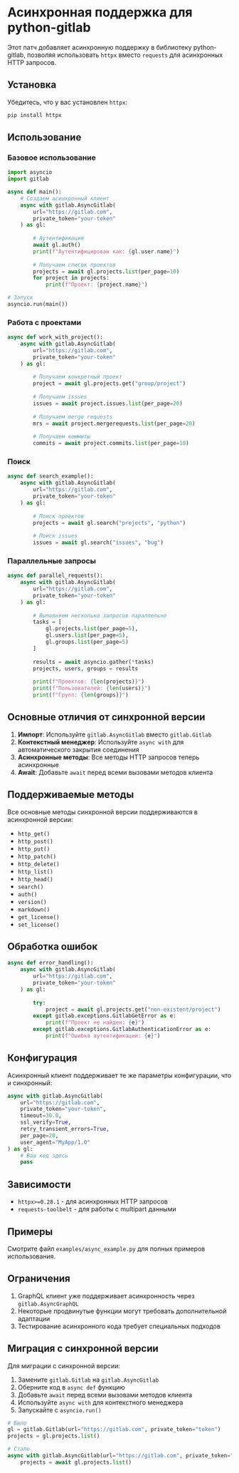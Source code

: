 # Асинхронная поддержка для python-gitlab

Этот патч добавляет асинхронную поддержку в библиотеку python-gitlab, позволяя использовать `httpx` вместо `requests` для асинхронных HTTP запросов.

## Установка

Убедитесь, что у вас установлен `httpx`:

```bash
pip install httpx
```

## Использование

### Базовое использование

```python
import asyncio
import gitlab

async def main():
    # Создаем асинхронный клиент
    async with gitlab.AsyncGitlab(
        url="https://gitlab.com",
        private_token="your-token"
    ) as gl:
        
        # Аутентификация
        await gl.auth()
        print(f"Аутентифицирован как: {gl.user.name}")
        
        # Получаем список проектов
        projects = await gl.projects.list(per_page=10)
        for project in projects:
            print(f"Проект: {project.name}")

# Запуск
asyncio.run(main())
```

### Работа с проектами

```python
async def work_with_project():
    async with gitlab.AsyncGitlab(
        url="https://gitlab.com",
        private_token="your-token"
    ) as gl:
        
        # Получаем конкретный проект
        project = await gl.projects.get("group/project")
        
        # Получаем issues
        issues = await project.issues.list(per_page=20)
        
        # Получаем merge requests
        mrs = await project.mergerequests.list(per_page=20)
        
        # Получаем коммиты
        commits = await project.commits.list(per_page=10)
```

### Поиск

```python
async def search_example():
    async with gitlab.AsyncGitlab(
        url="https://gitlab.com",
        private_token="your-token"
    ) as gl:
        
        # Поиск проектов
        projects = await gl.search("projects", "python")
        
        # Поиск issues
        issues = await gl.search("issues", "bug")
```

### Параллельные запросы

```python
async def parallel_requests():
    async with gitlab.AsyncGitlab(
        url="https://gitlab.com",
        private_token="your-token"
    ) as gl:
        
        # Выполняем несколько запросов параллельно
        tasks = [
            gl.projects.list(per_page=5),
            gl.users.list(per_page=5),
            gl.groups.list(per_page=5)
        ]
        
        results = await asyncio.gather(*tasks)
        projects, users, groups = results
        
        print(f"Проектов: {len(projects)}")
        print(f"Пользователей: {len(users)}")
        print(f"Групп: {len(groups)}")
```

## Основные отличия от синхронной версии

1. **Импорт**: Используйте `gitlab.AsyncGitlab` вместо `gitlab.Gitlab`
2. **Контекстный менеджер**: Используйте `async with` для автоматического закрытия соединения
3. **Асинхронные методы**: Все методы HTTP запросов теперь асинхронные
4. **Await**: Добавьте `await` перед всеми вызовами методов клиента

## Поддерживаемые методы

Все основные методы синхронной версии поддерживаются в асинхронной версии:

- `http_get()`
- `http_post()`
- `http_put()`
- `http_patch()`
- `http_delete()`
- `http_list()`
- `http_head()`
- `search()`
- `auth()`
- `version()`
- `markdown()`
- `get_license()`
- `set_license()`

## Обработка ошибок

```python
async def error_handling():
    async with gitlab.AsyncGitlab(
        url="https://gitlab.com",
        private_token="your-token"
    ) as gl:
        
        try:
            project = await gl.projects.get("non-existent/project")
        except gitlab.exceptions.GitlabGetError as e:
            print(f"Проект не найден: {e}")
        except gitlab.exceptions.GitlabAuthenticationError as e:
            print(f"Ошибка аутентификации: {e}")
```

## Конфигурация

Асинхронный клиент поддерживает те же параметры конфигурации, что и синхронный:

```python
async with gitlab.AsyncGitlab(
    url="https://gitlab.com",
    private_token="your-token",
    timeout=30.0,
    ssl_verify=True,
    retry_transient_errors=True,
    per_page=20,
    user_agent="MyApp/1.0"
) as gl:
    # Ваш код здесь
    pass
```

## Зависимости

- `httpx>=0.28.1` - для асинхронных HTTP запросов
- `requests-toolbelt` - для работы с multipart данными

## Примеры

Смотрите файл `examples/async_example.py` для полных примеров использования.

## Ограничения

1. GraphQL клиент уже поддерживает асинхронность через `gitlab.AsyncGraphQL`
2. Некоторые продвинутые функции могут требовать дополнительной адаптации
3. Тестирование асинхронного кода требует специальных подходов

## Миграция с синхронной версии

Для миграции с синхронной версии:

1. Замените `gitlab.Gitlab` на `gitlab.AsyncGitlab`
2. Оберните код в `async def` функцию
3. Добавьте `await` перед всеми вызовами методов клиента
4. Используйте `async with` для контекстного менеджера
5. Запускайте с `asyncio.run()`

```python
# Было
gl = gitlab.Gitlab(url="https://gitlab.com", private_token="token")
projects = gl.projects.list()

# Стало
async with gitlab.AsyncGitlab(url="https://gitlab.com", private_token="token") as gl:
    projects = await gl.projects.list()
``` 